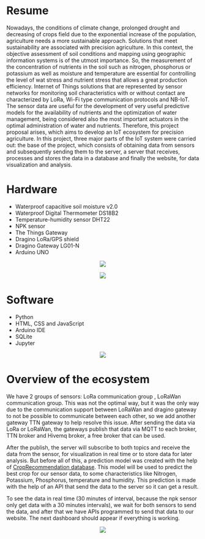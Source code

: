 # Resume
Nowadays, the conditions of climate change, prolonged drought and decreasing of crops field due to the exponential increase of the population, agriculture needs a more sustainable approach. Solutions that meet sustainability are associated with precision agriculture. In this context, the objective assessment of soil conditions and mapping using geographic information systems is of the utmost importance. So, the measurement of the concentration of nutrients in the soil such as nitrogen, phosphorus or potassium as well as moisture and temperature are essential for controlling the level of wat stress and nutrient stress that allows a great production efficiency. Internet of Things solutions that are represented by sensor networks for monitoring soil characteristics with or without contact are characterized by LoRa, Wi-Fi type communication protocols and NB-IoT. The sensor data are useful for the development of very useful predictive models for the availability of nutrients and the optimization of water management, being considered also the most important actuators in the optimal administration of water and nutrients. Therefore, this project proposal arises, which aims to develop an IoT ecosystem for precision agriculture. In this project, three major parts of the IoT system were carried out: the base of the project, which consists of obtaining data from sensors and subsequently sending them to the server, a server that receives, processes and stores the data in a database and finally the website, for data visualization and analysis.

# Hardware
- Waterproof capacitive soil moisture v2.0
- Waterproof Digital Thermometer DS18B2
- Temperature-humidity sensor DHT22
- NPK sensor
- The Things Gateway
- Dragino LoRa/GPS shield
- Dragino Gateway LG01-N
- Arduino UNO

<p align="center">
        <img src="https://github.com/Difis2/SoilIoT/assets/123119639/8fccf180-3614-4bac-bdc0-0acbdbd01038" />
</p>

  <p align="center">
        <img src="https://github.com/Difis2/SoilIoT/assets/123119639/4c7f8267-5cf2-4c45-9b63-73f3b6ceafa0" />
</p>



# Software
- Python
- HTML, CSS and JavaScript
- Arduino IDE
- SQLite
- Jupyter

<p align="center">
        <img src="https://github.com/Difis2/SoilIoT/assets/123119639/5cbcc13d-3496-4ba4-b3f0-af6d73f58670" />
</p>


# Overview of the ecosystem

We have 2 groups of sensors: LoRa communication group , LoRaWan communication group. This was not the optimal way, but it was the only way due to the communication support between LoRaWan and dragino gateway to not be possible to communicate between each other, so we add another gateway TTN gateway to help resolve this issue. After sending the data via LoRa or LoRaWan, the gateways publish that data via MQTT to each broker, TTN broker and Hivemq broker, a free broker that can be used.<br />

After the publish, the server will subscribe to both topics and receive the data from the sensor, for visualization in real time or to store data for later analysis. But before all of this, a prediction model was created with the help of [CropRecommendation database](https://www.kaggle.com/datasets/atharvaingle/crop-recommendation-dataset). This model will be used to predict the best crop for our sensor data, to some characteristics like Nitrogen, Potassium, Phosphorus, temperature and humidity. This prediction is made with the help of an API that send the data to the server so it can get a result.<br />

To see the data in real time (30 minutes of interval, because the npk sensor only get data with a 30 minutes intervals), we wait for both sensors to send the data, and after that we have APIs programmed to send that data to our website. The next dashboard should appear if everything is working.

<p align="center">
        <img src="https://github.com/Difis2/SoilIoT/assets/123119639/fc3df96e-c9dd-444f-995c-95478ee3b563" />
</p>




